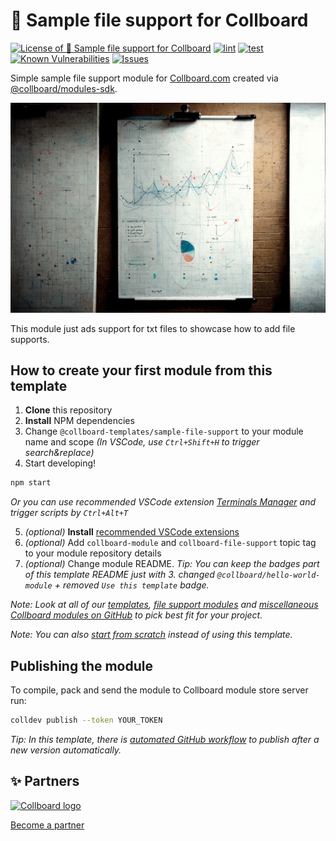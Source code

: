 # 📁 Sample file support for Collboard

<!--Badges-->
<!--⚠️WARNING: This section was generated by https://github.com/hejny/batch-project-editor/blob/main/src/workflows/800-badges/badges.ts so every manual change will be overwritten.-->


[![License of 📁 Sample file support for Collboard](https://img.shields.io/github/license/collboard/sample-file-support.svg?style=flat)](https://github.com/collboard/sample-file-support/blob/main/LICENSE)
[![lint](https://github.com/collboard/sample-file-support/actions/workflows/lint.yml/badge.svg)](https://github.com/collboard/sample-file-support/actions/workflows/lint.yml)
[![test](https://github.com/collboard/sample-file-support/actions/workflows/test.yml/badge.svg)](https://github.com/collboard/sample-file-support/actions/workflows/test.yml)
[![Known Vulnerabilities](https://snyk.io/test/github/collboard/sample-file-support/badge.svg)](https://snyk.io/test/github/collboard/sample-file-support)
[![Issues](https://img.shields.io/github/issues/collboard/sample-file-support.svg?style=flat)](https://github.com/collboard/sample-file-support/issues)
<!--[![Socket](https://socket.dev/api/badge/npm/package/@collboard/simple-file-support)](https://socket.dev/npm/package/@collboard/simple-file-support)-->

<!--/Badges-->

Simple sample file support module for [Collboard.com](https://collboard.com/) created via [@collboard/modules-sdk](https://www.npmjs.com/package/@collboard/modules-sdk).



<!--Wallpaper-->
<!--⚠️WARNING: This section was generated by https://github.com/hejny/batch-project-editor/blob/main/src//workflows/315-ai-generated-wallpaper/4-aiGeneratedWallpaperUseInReadme.ts so every manual change will be overwritten.-->
[![Wallpaper of 📁 Sample file support for Collboard](assets/ai/wallpaper/gallery/956bb736-a611-4ab4-b624-c59e2d007034-0_0.png)](https://www.midjourney.com/app/jobs/956bb736-a611-4ab4-b624-c59e2d007034)
<!--/Wallpaper-->

This module just ads support for txt files to showcase how to add file supports.

## How to create your first module from this template

1. **Clone** this repository
2. **Install** NPM dependencies
3. Change `@collboard-templates/sample-file-support` to your module name and scope _(In VSCode, use `Ctrl+Shift+H` to trigger search&replace)_
4. Start developing!

```bash
npm start
```

_Or you can use recommended VSCode extension [Terminals Manager](https://marketplace.visualstudio.com/items?itemName=fabiospampinato.vscode-terminals) and trigger scripts by `Ctrl+Alt+T`_

5. _(optional)_ **Install** [recommended VSCode extensions](./.vscode/extensions.json)
6. _(optional)_ Add `collboard-module` and `collboard-file-support` topic tag to your module repository details
7. _(optional)_ Change module README. _Tip: You can keep the badges part of this template README just with 3. changed `@collboard/hello-world-module` + removed `Use this template` badge._

_Note: Look at all of our [templates](https://github.com/topics/collboard-module-template), [file support modules](https://github.com/topics/collboard-file-support) and [miscellaneous Collboard modules on GitHub](https://github.com/topics/collboard-module) to pick best fit for your project._

_Note: You can also [start from scratch](https://github.com/collboard/modules-sdk#how-to-develop-your-first-module) instead of using this template._

## Publishing the module

To compile, pack and send the module to Collboard module store server run:

```bash
colldev publish --token YOUR_TOKEN
```

_Tip: In this template, there is [automated GitHub workflow](./.github/workflows/publish.yml) to publish after a new version automatically._










<!--Partners-->
<!--⚠️WARNING: This section was generated by https://github.com/hejny/batch-project-editor/blob/main/src/workflows/820-partners/partners.ts so every manual change will be overwritten.-->

## ✨ Partners


<a href="https://collboard.com/">
  <img src="https://collboard.fra1.cdn.digitaloceanspaces.com/assets/18.12.1/logo-small.png" alt="Collboard logo" width="50"  />
</a>


[Become a partner](https://www.pavolhejny.com/contact/)

<!--/Partners-->